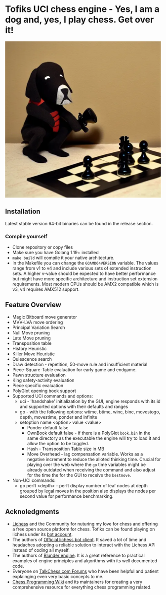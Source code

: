 # Tofiks UCI chess engine - Yes, I am a dog and, yes, I play chess. Get over it!
![Tofiks](resources/tofiks.png)
## Installation
Latest stable version 64-bit binaries can be found in the release section.
### Compile yourself
* Clone repository or copy files
* Make sure you have Golang 1.19+ installed
* `make build` will compile it your native architecture.
* In the Makefile you can change the `GOAMD64VERSION` variable. The values range from v1 to v4 and include various sets of extended instruction sets. A higher v-value should be expected to have better performance but might have more specific architecture and instruction set extension requirements. Most modern CPUs should be AMX2 compatible which is v3, v4 requires AMX512 support. 

## Feature Overview
* Magic Bitboard move generator
* MVV-LVA move ordering
* Principal Variation Search
* Null Move pruning
* Late Move pruning
* Transposition table
* History Heuristic
* Killer Move Heuristic
* Quiescence search
* Draw detection - repetition, 50-move rule and insufficient material
* Piece-Square-Table evaluation for early game and endgame.
* Pawn structure evaluation
* King safety-activity evaluation
* Piece specific evaluation
* PolyGlot opening book support
* Supported UCI commands and options:
   * uci - 'handshake' initialization by the GUI, engine responds with its id and supported options with their defaults and ranges
   * go - with the following options: wtime, btime, winc, binc, movestogo, depth, movestime, ponder and infinite
   * setoption name \<option\> value \<value\>
       * Ponder default false
       * OwnBook default false - if there is a PolyGlot `book.bin` in the same directory as the executable the engine will try to load it and allow the option to be toggled.
       * Hash - Transposition Table size in MB
       * Move Overhead - lag compensation variable. Works as a negative increment to reduce the alloted thinking time. Crucial for playing over the web where the `go` time variables might be already outdated when receiving the command and also adjust for the time the for the GUI to receive the `bestmove`.
* Non-UCI commands:
    * go perft \<depth\> - perft display number of leaf nodes at depth grouped by legal moves in the position also displays the nodes per second value for performance benchmarking.

## Acknoledgments
* [Lichess](https://lichess.org/) and the Community for nuturing my love for chess and offering a free open source platform for chess. Tofiks can be found playing on lichess under its [bot account](https://lichess.org/@/likeawizard-bot).
* The authors of [Official lichess bot client](https://github.com/ShailChoksi/lichess-bot). It saved a lot of time and headaches adopting a reliable solution to interact with the Lichess API instead of coding all myself.
* The authors of [Blunder engine](https://github.com/algerbrex/blunder). It is a great reference to practical examples of engine principles and algorithms with its well documented code.
* Everyone on [TalkChess.com Forums](https://talkchess.com/forum3/) who have been helpful and patient explainging even very basic concepts to me.
* [Chess Programming Wiki](https://www.chessprogramming.org/Main_Page) and its maintainers for creating a very comprehensive resource for everything chess programming related.